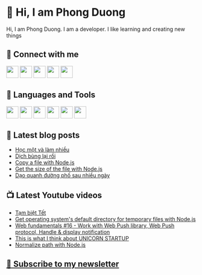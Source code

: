 # 👋 Hi, I am Phong Duong

Hi, I am Phong Duong. I am a developer. I like learning and creating new things

## 🔗 Connect with me
[<img height="32" width="32" src="https://cdn.jsdelivr.net/npm/simple-icons@v3/icons/youtube.svg" />](https://www.youtube.com/channel/UCXykqt3V2-9bYXKWZRcH0rA)
[<img height="32" width="32" src="https://cdn.jsdelivr.net/npm/simple-icons@v3/icons/instagram.svg" />](https://www.instagram.com/phongduonglh/)
[<img height="32" width="32" src="https://cdn.jsdelivr.net/npm/simple-icons@v3/icons/twitter.svg" />](https://twitter.com/koo_gio)
[<img height="32" width="32" src="https://cdn.jsdelivr.net/npm/simple-icons@v3/icons/facebook.svg" />](https://www.facebook.com/koogio)
[<img height="32" width="32" src="https://cdn.jsdelivr.net/npm/simple-icons@v3/icons/linkedin.svg" />](https://www.linkedin.com/in/phong-duong/)

## 🧰 Languages and Tools

[<img height="32" width="32" src="https://cdn.jsdelivr.net/npm/simple-icons@v3/icons/javascript.svg" />](javascript)
[<img height="32" width="32" src="https://cdn.jsdelivr.net/npm/simple-icons@v3/icons/html5.svg" />](html5)
[<img height="32" width="32" src="https://cdn.jsdelivr.net/npm/simple-icons@v3/icons/css3.svg" />](css3)
[<img height="32" width="32" src="https://cdn.jsdelivr.net/npm/simple-icons@v3/icons/node-dot-js.svg" />](nodejs)
[<img height="32" width="32" src="https://cdn.jsdelivr.net/npm/simple-icons@v3/icons/react.svg" />](react)
[<img height="32" width="32" src="https://cdn.jsdelivr.net/npm/simple-icons@v3/icons/vue-dot-js.svg" />](vue)

## 📝 Latest blog posts

<!-- BLOG-POST-LIST:START -->
- [Học một và làm nhiều](https://phongduong.dev/blog/hoc-mot-va-lam-nhieu/)
- [Dịch bùng lại rồi](https://phongduong.dev/blog/dich-bung-lai-roi/)
- [Copy a file with Node.js](https://phongduong.dev/blog/copy-a-file-with-node-js/)
- [Get the size of the file with Node.js](https://phongduong.dev/blog/get-the-size-of-the-file-with-node-js/)
- [Dạo quanh đường phố sau nhiều ngày](https://phongduong.dev/blog/dao-quanh-duong-pho-sau-nhieu-ngay/)
<!-- BLOG-POST-LIST:END -->

## 📺 Latest Youtube videos

<!-- YOUTUBE-VIDEO-LIST:START -->
- [Tạm biệt Tết](https://www.youtube.com/watch?v=oGimcfs8YX8)
- [Get operating system's default directory for temporary files with Node.js](https://www.youtube.com/watch?v=D7QjkJiHwNI)
- [Web fundamentals #16 - Work with Web Push library, Web Push protocol, Handle & display notification](https://www.youtube.com/watch?v=SKaDUY5EG14)
- [This is what I think about UNICORN STARTUP](https://www.youtube.com/watch?v=TKodzdbnuuU)
- [Normalize path with Node.js](https://www.youtube.com/watch?v=ub3SWHZzkuE)
<!-- YOUTUBE-VIDEO-LIST:END -->

## [💌 Subscribe to my newsletter](https://koogio.substack.com/)
